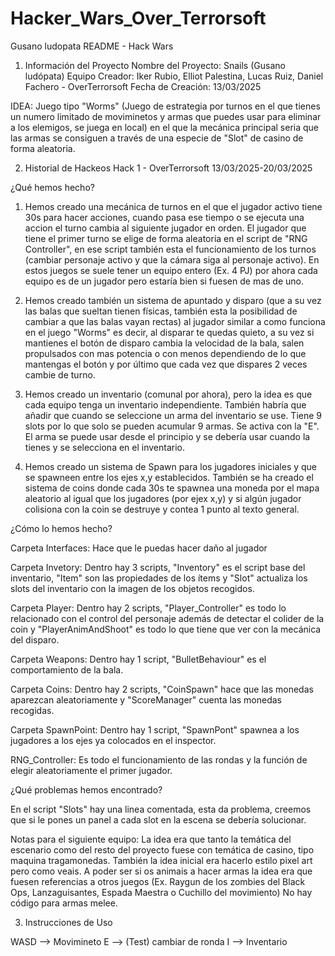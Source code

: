 # Hacker_Wars_Over_Terrorsoft
Gusano ludopata
README - Hack Wars
1. Información del Proyecto
Nombre del Proyecto: Snails (Gusano ludópata)
Equipo Creador: Iker Rubio, Elliot Palestina, Lucas Ruiz, Daniel Fachero - OverTerrorsoft
Fecha de Creación: 13/03/2025

IDEA: Juego tipo "Worms" (Juego de estrategia por turnos en el que tienes un numero limitado de moviminetos y armas que puedes usar para eliminar a los elemigos, se juega en local) en el que la mecánica principal seria que las armas se consiguen a través de una especie de "Slot" de casino de forma aleatoria.

2. Historial de Hackeos
Hack 1 - OverTerrorsoft 13/03/2025-20/03/2025

¿Qué hemos hecho?

1. Hemos creado una mecánica de turnos en el que el jugador activo tiene 30s para hacer acciones, cuando pasa ese tiempo o se ejecuta una accion el turno cambia al siguiente jugador en orden. El jugador que tiene el primer turno se elige de forma aleatoria en el script de "RNG Controller", en ese script también esta el funcionamiento de los turnos (cambiar personaje activo y que la cámara siga al personaje activo). En estos juegos se suele tener un equipo entero (Ex. 4 PJ) por ahora cada equipo es de un jugador pero estaría bien si fuesen de mas de uno.

2. Hemos creado también un sistema de apuntado y disparo (que a su vez las balas que sueltan tienen físicas, también esta la posibilidad de cambiar a que las balas vayan rectas) al jugador similar a como funciona en el juego "Worms" es decir, al disparar te quedas quieto, a su vez si mantienes el botón de disparo cambia la velocidad de la bala, salen propulsados con mas potencia o con menos dependiendo de lo que mantengas el botón y por último que cada vez que dispares 2 veces cambie de turno.

3. Hemos creado un inventario (comunal por ahora), pero la idea es que cada equipo tenga un inventario independiente. También habría que añadir que cuando se seleccione un arma del inventario se use. Tiene 9 slots por lo que solo se pueden acumular 9 armas. Se activa con la "E". El arma se puede usar desde el principio y se debería usar cuando la tienes y se selecciona en el inventario.
	
4. Hemos creado un sistema de Spawn para los jugadores iniciales y que se spawneen entre los ejes x,y establecidos. También se ha creado el sistema de coins donde cada 30s te spawnea una moneda por el mapa aleatorio al igual que los jugadores (por ejex x,y) y si algún jugador colisiona con la coin se destruye y contea 1 punto al texto general.

¿Cómo lo hemos hecho?

Carpeta Interfaces: Hace que le puedas hacer daño al jugador

Carpeta Invetory: Dentro hay 3 scripts, "Inventory" es el script base del inventario, "Item" son las propiedades de los ítems y "Slot" actualiza los slots del inventario con la imagen de los objetos recogidos.

Carpeta Player: Dentro hay 2 scripts, "Player_Controller" es todo lo relacionado con el control del personaje además de detectar el colider de la coin y "PlayerAnimAndShoot" es todo lo que tiene que ver con la mecánica del disparo.

Carpeta Weapons: Dentro hay 1 script, "BulletBehaviour" es el comportamiento de la bala.

Carpeta Coins: Dentro hay 2 scripts, "CoinSpawn" hace que las monedas aparezcan aleatoriamente y "ScoreManager" cuenta las monedas recogidas.

Carpeta SpawnPoint: Dentro hay 1 script, "SpawnPont" spawnea a los jugadores a los ejes ya colocados en el inspector.

RNG_Controller: Es todo el funcionamiento de las rondas y la función de elegir aleatoriamente el primer jugador.



¿Qué problemas hemos encontrado?

En el script "Slots" hay una linea comentada, esta da problema, creemos que si le pones un panel a cada slot en la escena se debería solucionar.

Notas para el siguiente equipo:
La idea era que tanto la temática del escenario como del resto del proyecto fuese con temática de casino, tipo maquina tragamonedas. También la idea inicial era hacerlo estilo pixel art pero como veais.
A poder ser si os animais a hacer armas la idea era que fuesen referencias a otros juegos (Ex. Raygun de los zombies del Black Ops, Lanzaguisantes, Espada Maestra o Cuchillo del movimiento) No hay código para armas melee.

3. Instrucciones de Uso

WASD --> Movimineto 
E --> (Test) cambiar de ronda
I --> Inventario  
